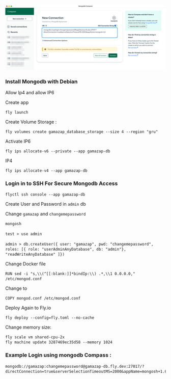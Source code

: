 ![Mongodb Docker Compass](https://raw.githubusercontent.com/bogordesaincom/mongodb-fly/master/images/mongodbcompass.png)

### Install Mongodb with Debian

Allow Ip4 and allow IP6

Create app

```
fly launch
```

Create Volume Storage :

```
fly volumes create gamazap_database_storage --size 4 --region "gru"
```

Activate IP6

```
fly ips allocate-v6 --private --app gamazap-db
```

IP4

```
fly ips allocate-v4 --app gamazap-db
```

### Login in to SSH For Secure Mongodb Access

```
flyctl ssh console --app gamazap-db
```

Create User and Password in `admin` db

Change `gamazap` and `changemepassword`

```
mongosh

test > use admin

admin > db.createUser({ user: "gamazap", pwd: "changemepassword", roles: [{ role: "userAdminAnyDatabase", db: "admin"}, "readWriteAnyDatabase" ]})

```

Change Docker file

```
RUN sed -i "s,\\(^[[:blank:]]*bindIp:\\) .*,\\1 0.0.0.0," /etc/mongod.conf
```

Change to

```
COPY mongod.conf /etc/mongod.conf
```

Deploy Again to Fly.io

```
fly deploy --config=fly.toml --no-cache
```

Change memory size:

```
fly scale vm shared-cpu-2x
fly machine update 3287469ec35d58 --memory 1024
```

### Example Login using mongodb Compass :

```
mongodb://gamazap:changemepassword@gamazap-db.fly.dev:27017/?directConnection=true&serverSelectionTimeoutMS=2000&appName=mongosh+1.6.1
```
